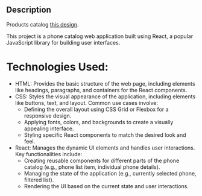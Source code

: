 
## Description
Products catalog [this design](https://www.figma.com/file/uEetgWenSRxk9jgiym6Yzp/Phone-catalog-redesign?node-id=1%3A2).

This project is a phone catalog web application built using React, a popular JavaScript library for building user interfaces.

# Technologies Used:
- HTML: Provides the basic structure of the web page, including elements like headings, paragraphs, and containers for the React components.
- CSS: Styles the visual appearance of the application, including elements like buttons, text, and layout. Common use cases involve:
  - Defining the overall layout using CSS Grid or Flexbox for a responsive design.
  - Applying fonts, colors, and backgrounds to create a visually appealing interface.
  - Styling specific React components to match the desired look and feel.
- React: Manages the dynamic UI elements and handles user interactions. Key functionalities include:
  - Creating reusable components for different parts of the phone catalog (e.g., phone list item, individual phone details).
  - Managing the state of the application (e.g., currently selected phone, filtered list).
  - Rendering the UI based on the current state and user interactions.
